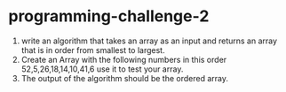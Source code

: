 # programming-challenge-2
1. write an algorithm that takes an array as an input and returns an array that is in order from smallest to largest.
2. Create an Array with the following numbers in this order 52,5,26,18,14,10,41,6 use it to test your array.
3. The output of the algorithm should be the ordered array.
